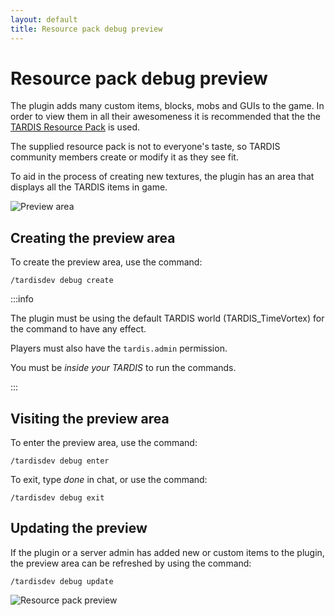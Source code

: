 ```yaml
---
layout: default
title: Resource pack debug preview
---
```


# Resource pack debug preview

The plugin adds many custom items, blocks, mobs and GUIs to the game. In order to view them in all their awesomeness it is recommended that the the [TARDIS Resource Pack](resource-packs) is used.

The supplied resource pack is not to everyone's taste, so TARDIS community members create or modify it as they see fit.

To aid in the process of creating new textures, the plugin has an area that displays all the TARDIS items in game.

![Preview area](/images/docs/debug_preview.jpg)

## Creating the preview area

To create the preview area, use the command:

```
/tardisdev debug create
```

:::info

The plugin must be using the default TARDIS world (TARDIS\_TimeVortex) for the command to have any effect.

Players must also have the `tardis.admin` permission.

You must be _inside your TARDIS_ to run the commands.

:::

## Visiting the preview area

To enter the preview area, use the command:

```
/tardisdev debug enter
```

To exit, type _done_ in chat, or use the command:

```
/tardisdev debug exit
```

## Updating the preview

If the plugin or a server admin has added new or custom items to the plugin, the preview area can be refreshed by using the command:

```
/tardisdev debug update
```

![Resource pack preview](/images/docs/resource_pack_preview.jpg)
